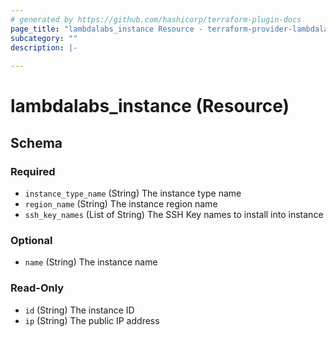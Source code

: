 ```yaml
---
# generated by https://github.com/hashicorp/terraform-plugin-docs
page_title: "lambdalabs_instance Resource - terraform-provider-lambdalabs"
subcategory: ""
description: |-
  
---
```


# lambdalabs_instance (Resource)





<!-- schema generated by tfplugindocs -->
## Schema

### Required

- `instance_type_name` (String) The instance type name
- `region_name` (String) The instance region name
- `ssh_key_names` (List of String) The SSH Key names to install into instance

### Optional

- `name` (String) The instance name

### Read-Only

- `id` (String) The instance ID
- `ip` (String) The public IP address


